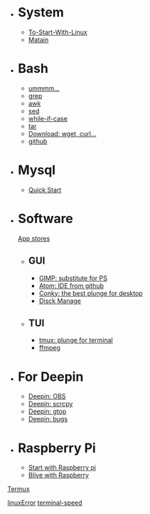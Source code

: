 - # System
  - [To-Start-With-Linux](To-Start-With-Linux.html)
  - [Matain](Matain.html)

- # Bash
  - [ummmm...](System.html)
  - [grep](grep.html)
  - [awk](awk.html)
  - [sed](sed.html)
  - [while-if-case](while-if-case.html)
  - [tar](tar.html)
  - [Download: wget, curl...](Download-Software.html)
  - [github](github.html)

- # Mysql
	- [Quick Start](mysql.html)
- # Software
  [App stores](Shop-store.html)
  - ## GUI
    - [GIMP: substitute for PS](GIMP.html)
    - [Atom: IDE from github](Atom.html)
    - [Conky: the best plunge for desktop](Conky.html)
    - [Disck Manage](Disck-Manage.html)
  - ## TUI
    - [tmux: plunge for terminal](tmux.html)
    - [ffmpeg](ffmpeg.html)

- # For Deepin
  - [Deepin: OBS](Deepin_OBS.html)
  - [Deepin: scrcpy](Deepin_scrcpy.html)
  - [Deepin: gtop](Deepin_gtop.html)
  - [Deepin: bugs](Deepin15_Bugs.html)

- # Raspberry Pi
  - [Start with Raspberry pi](Start-With-Rasberry-pi.html)
  - [Blive with Raspberry](Blive-with-RasperryPi.html)

[Termux](Termux.html)

[linuxError](linuxError.html)
[terminal-speed](terminal-speed.html)
